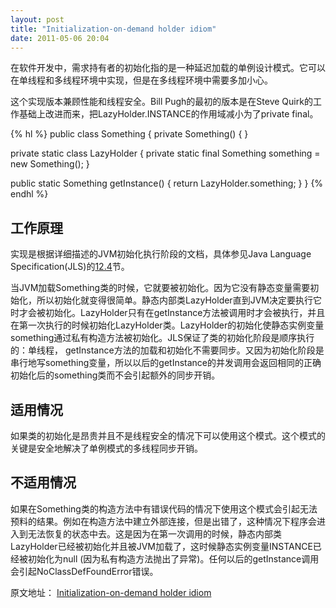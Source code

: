 ```yaml
---
layout: post
title: "Initialization-on-demand holder idiom"
date: 2011-05-06 20:04
---
```

在软件开发中，需求持有者的初始化指的是一种延迟加载的单例设计模式。它可以在单线程和多线程环境中实现，但是在多线程环境中需要多加小心。

这个实现版本兼顾性能和线程安全。Bill Pugh的最初的版本是在Steve Quirk的工作基础上改进而来，把LazyHolder.INSTANCE的作用域减小为了private final。

{% hl %}
public class Something {
  private Something() {
  }
 
  private static class LazyHolder {
    private static final Something something = new Something();
  }
 
  public static Something getInstance() {
    return LazyHolder.something;
  }
}
{% endhl %}

## 工作原理

实现是根据详细描述的JVM初始化执行阶段的文档，具体参见Java Language Specification(JLS)的[12.4](http://docs.oracle.com/javase/specs/jls/se7/html/jls-12.html#jls-12.4)节。

当JVM加载Something类的时候，它就要被初始化。因为它没有静态变量需要初始化，所以初始化就变得很简单。静态内部类LazyHolder直到JVM决定要执行它时才会被初始化。LazyHolder只有在getInstance方法被调用时才会被执行，并且在第一次执行的时候初始化LazyHolder类。LazyHolder的初始化使静态实例变量something通过私有构造方法被初始化。JLS保证了类的初始化阶段是顺序执行的：单线程， getInstance方法的加载和初始化不需要同步。又因为初始化阶段是串行地写something变量，所以以后的getInstance的并发调用会返回相同的正确初始化后的something类而不会引起额外的同步开销。

## 适用情况

如果类的初始化是昂贵并且不是线程安全的情况下可以使用这个模式。这个模式的关键是安全地解决了单例模式的多线程同步开销。

## 不适用情况

如果在Something类的构造方法中有错误代码的情况下使用这个模式会引起无法预料的结果。例如在构造方法中建立外部连接，但是出错了，这种情况下程序会进入到无法恢复的状态中去。这是因为在第一次调用的时候，静态内部类LazyHolder已经被初始化并且被JVM加载了，这时候静态实例变量INSTANCE已经被初始化为null (因为私有构造方法抛出了异常)。任何以后的getInstance调用会引起NoClassDefFoundError错误。

原文地址： [Initialization-on-demand holder idiom](http://en.wikipedia.org/wiki/Initialization-on-demand_holder_idiom)